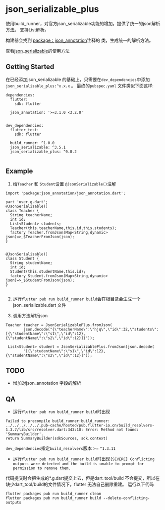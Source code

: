 # json_serializable_plus

使用build_runner，对官方json_serializable功能的增加，提供了统一的json解析方法。
支持List解析。

构建器会找到 [package：json_annotation](https://pub.dev/packages/json_annotation)注释的 类，生成统一的解析方法。

查看[json_serializable](https://pub.dev/packages/json_serializable)的使用方法

## Getting Started

在已经添加json_serializable 的基础上，只需要在`dev_dependencies`中添加`json_serializable_plus:^x.x.x` 。
最终的`pubspec.yaml` 文件类似下面这样:
```
dependencies:
  flutter:
    sdk: flutter

  json_annotation: '>=3.1.0 <3.2.0'


dev_dependencies:
  flutter_test:
    sdk: flutter

  build_runner: ^1.0.0
  json_serializable: ^3.5.1
  json_serializable_plus: ^0.0.2


```
## Example
1. 给`Teacher` 和 `Student`设置 `@JsonSerializable()`注解

```
import 'package:json_annotation/json_annotation.dart';

part 'user.g.dart';
@JsonSerializable()
class Teacher {
  String teacherName;
  int id;
  List<Student> students;
  Teacher(this.teacherName,this.id,this.students);
  factory Teacher.fromJson(Map<String,dynamic> json)=>_$TeacherFromJson(json);
}


@JsonSerializable()
class Student {
  String studentName;
  int id;
  Student(this.studentName,this.id);
  factory Student.fromJson(Map<String,dynamic> json)=>_$StudentFromJson(json);
}


```


2. 运行`flutter pub run build_runner build`会在根目录会生成一个json_serializable.dart 文件

3. 调用方法解析json

```
Teacher teacher = JsonSerializablePlus.fromJson(
        json.decode("{\"teacherName\":\"hjq\",\"id\":32,\"students\":[{\"studentName\":\"s1\",\"id\":12},{\"studentName\":\"s2\",\"id\":12}]}"));

 List<Student> student = JsonSerializablePlus.fromJson(json.decode(
        "[{\"studentName\":\"s1\",\"id\":12},{\"studentName\":\"s2\",\"id\":12}]"));
```

## TODO
* 增加对json_annotation 字段的解析

## QA

* 运行`flutter pub run build_runner build`时出现

```
Failed to precompile build_runner:build_runner:
../../../../../.pub-cache/hosted/pub.flutter-io.cn/build_resolvers-1.3.7/lib/src/resolver.dart:343:10: Error: Method not found: 'SummaryBuilder'.
return SummaryBuilder(sdkSources, sdk.context)
 ```

`dev_dependencies`指定`build_resolvers`版本 >= `^1.3.11`


* 运行`flutter pub run build_runner build`时出现`[SEVERE] Conflicting outputs were detected and the build is unable to prompt for permission to remove them.`

代码提交时会把生成的*.g.dart提交上去，但是dart_tool/build 不会提交，所以在缺少dart_tool/build的文件情况下，flutter 无法自己删除重建。
运行以下代码

```
flutter packages pub run build_runner clean
flutter packages pub run build_runner build --delete-conflicting-outputs
```


